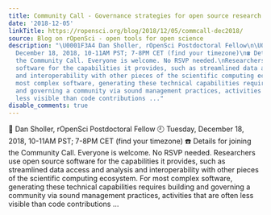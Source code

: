 ```yaml
---
title: Community Call - Governance strategies for open source research software projects
date: '2018-12-05'
linkTitle: https://ropensci.org/blog/2018/12/05/commcall-dec2018/
source: Blog on rOpenSci - open tools for open science
description: "\U0001F3A4 Dan Sholler, rOpenSci Postdoctoral Fellow\n\U0001F558 Tuesday,
  December 18, 2018, 10-11AM PST; 7-8PM CET (find your timezone)\n☎️ Details for joining
  the Community Call. Everyone is welcome. No RSVP needed.\nResearchers use open source
  software for the capabilities it provides, such as streamlined data access and analysis
  and interoperability with other pieces of the scientific computing ecosystem. For
  most complex software, generating these technical capabilities requires building
  and governing a community via sound management practices, activities that are often
  less visible than code contributions ..."
disable_comments: true
---
```

🎤 Dan Sholler, rOpenSci Postdoctoral Fellow
🕘 Tuesday, December 18, 2018, 10-11AM PST; 7-8PM CET (find your timezone)
☎️ Details for joining the Community Call. Everyone is welcome. No RSVP needed.
Researchers use open source software for the capabilities it provides, such as streamlined data access and analysis and interoperability with other pieces of the scientific computing ecosystem. For most complex software, generating these technical capabilities requires building and governing a community via sound management practices, activities that are often less visible than code contributions ...